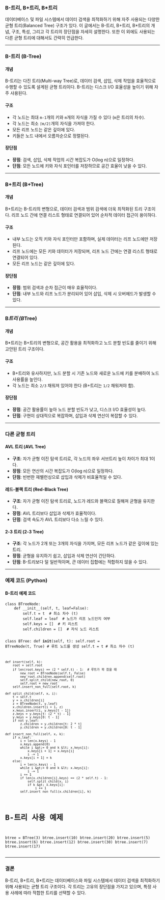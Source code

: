 <h3 id="b-트리-b트리-b트리">B-트리, B+트리, B*트리</h3>
<p>데이터베이스 및 파일 시스템에서 데이터 검색을 최적화하기 위해 자주 사용되는 다양한 균형 트리(Balanced Tree) 구조가 있다. 이 글에서는 B-트리, B+트리, B*트리의 개념, 구조, 특성, 그리고 각 트리의 장단점을 자세히 설명한다. 또한 이 외에도 사용되는 다른 균형 트리에 대해서도 간략히 언급한다.</p>
<hr />
<h3 id="b-트리-b-tree">B-트리 (B-Tree)</h3>
<h4 id="개념">개념</h4>
<p>B-트리는 다진 트리(Multi-way Tree)로, 데이터 검색, 삽입, 삭제 작업을 효율적으로 수행할 수 있도록 설계된 균형 트리이다. B-트리는 디스크 I/O 효율성을 높이기 위해 자주 사용된다.</p>
<h4 id="구조">구조</h4>
<ul>
<li>각 노드는 최대 <code>m-1</code>개의 키와 <code>m</code>개의 자식을 가질 수 있다 (<code>m</code>은 트리의 차수).</li>
<li>각 노드는 최소 <code>⌈m/2⌉</code>개의 자식을 가져야 한다.</li>
<li>모든 리프 노드는 같은 깊이에 있다.</li>
<li>키들은 노드 내에서 오름차순으로 정렬된다.</li>
</ul>
<h4 id="장단점">장단점</h4>
<ul>
<li><strong>장점</strong>: 검색, 삽입, 삭제 작업의 시간 복잡도가 O(log n)으로 일정하다.</li>
<li><strong>단점</strong>: 모든 노드에 키와 자식 포인터를 저장하므로 공간 효율이 낮을 수 있다.</li>
</ul>
<hr />
<h3 id="b트리-btree">B+트리 (B+Tree)</h3>
<h4 id="개념-1">개념</h4>
<p>B+트리는 B-트리의 변형으로, 데이터 검색과 범위 검색에 더욱 최적화된 트리 구조이다. 리프 노드 간에 연결 리스트 형태로 연결되어 있어 순차적 데이터 접근이 용이하다.</p>
<h4 id="구조-1">구조</h4>
<ul>
<li>내부 노드는 오직 키와 자식 포인터만 포함하며, 실제 데이터는 리프 노드에만 저장된다.</li>
<li>리프 노드에는 모든 키와 데이터가 저장되며, 리프 노드 간에는 연결 리스트 형태로 연결되어 있다.</li>
<li>모든 리프 노드는 같은 깊이에 있다.</li>
</ul>
<h4 id="장단점-1">장단점</h4>
<ul>
<li><strong>장점</strong>: 범위 검색과 순차 접근이 매우 효율적이다.</li>
<li><strong>단점</strong>: 내부 노드와 리프 노드가 분리되어 있어 삽입, 삭제 시 오버헤드가 발생할 수 있다.</li>
</ul>
<hr />
<h3 id="b트리-btree-1">B<em>트리 (B</em>Tree)</h3>
<h4 id="개념-2">개념</h4>
<p>B*트리는 B+트리의 변형으로, 공간 활용을 최적화하고 노드 분할 빈도를 줄이기 위해 고안된 트리 구조이다.</p>
<h4 id="구조-2">구조</h4>
<ul>
<li>B+트리와 유사하지만, 노드 분할 시 기존 노드와 새로운 노드에 키를 분배하여 노드 사용률을 높인다.</li>
<li>각 노드는 최소 <code>2/3</code> 채워져 있어야 한다 (B+트리는 <code>1/2</code> 채워져야 함).</li>
</ul>
<h4 id="장단점-2">장단점</h4>
<ul>
<li><strong>장점</strong>: 공간 활용률이 높아 노드 분할 빈도가 낮고, 디스크 I/O 효율성이 높다.</li>
<li><strong>단점</strong>: 구현이 상대적으로 복잡하며, 삽입과 삭제 연산이 복잡할 수 있다.</li>
</ul>
<hr />
<h3 id="다른-균형-트리">다른 균형 트리</h3>
<h4 id="avl-트리-avl-tree">AVL 트리 (AVL Tree)</h4>
<ul>
<li><strong>구조</strong>: 자가 균형 이진 탐색 트리로, 각 노드의 좌우 서브트리 높이 차이가 최대 1이다.</li>
<li><strong>장점</strong>: 모든 연산의 시간 복잡도가 O(log n)으로 일정하다.</li>
<li><strong>단점</strong>: 빈번한 재밸런싱으로 삽입과 삭제가 비효율적일 수 있다.</li>
</ul>
<h4 id="레드-블랙-트리-red-black-tree">레드-블랙 트리 (Red-Black Tree)</h4>
<ul>
<li><strong>구조</strong>: 자가 균형 이진 탐색 트리로, 노드가 레드와 블랙으로 칠해져 균형을 유지한다.</li>
<li><strong>장점</strong>: AVL 트리보다 삽입과 삭제가 효율적이다.</li>
<li><strong>단점</strong>: 검색 속도가 AVL 트리보다 다소 느릴 수 있다.</li>
</ul>
<h4 id="2-3-트리-2-3-tree">2-3 트리 (2-3 Tree)</h4>
<ul>
<li><strong>구조</strong>: 각 노드가 2개 또는 3개의 자식을 가지며, 모든 리프 노드가 같은 깊이에 있는 트리.</li>
<li><strong>장점</strong>: 균형을 유지하기 쉽고, 삽입과 삭제 연산이 간단하다.</li>
<li><strong>단점</strong>: B-트리보다 덜 일반적이며, 큰 데이터 집합에는 적합하지 않을 수 있다.</li>
</ul>
<hr />
<h3 id="예제-코드-python">예제 코드 (Python)</h3>
<h4 id="b-트리-예제-코드">B-트리 예제 코드</h4>
<pre><code class="language-python">class BTreeNode:
    def __init__(self, t, leaf=False):
        self.t = t  # 최소 차수 (t)
        self.leaf = leaf  # 노드가 리프 노드인지 여부
        self.keys = []  # 키 리스트
        self.children = []  # 자식 노드 리스트

class BTree:
    def __init__(self, t):
        self.root = BTreeNode(t, True)  # 루트 노드를 생성
        self.t = t  # 최소 차수 (t)

    def insert(self, k):
        root = self.root
        if len(root.keys) == (2 * self.t) - 1:  # 루트가 꽉 찼을 때
            new_root = BTreeNode(self.t, False)
            new_root.children.append(self.root)
            self.split_child(new_root, 0)
            self.root = new_root
        self.insert_non_full(self.root, k)

    def split_child(self, x, i):
        t = self.t
        y = x.children[i]
        z = BTreeNode(t, y.leaf)
        x.children.insert(i + 1, z)
        x.keys.insert(i, y.keys[t - 1])
        z.keys = y.keys[t: (2 * t) - 1]
        y.keys = y.keys[0: t - 1]
        if not y.leaf:
            z.children = y.children[t: 2 * t]
            y.children = y.children[0: t - 1]

    def insert_non_full(self, x, k):
        if x.leaf:
            i = len(x.keys) - 1
            x.keys.append(0)
            while i &gt;= 0 and k &lt; x.keys[i]:
                x.keys[i + 1] = x.keys[i]
                i -= 1
            x.keys[i + 1] = k
        else:
            i = len(x.keys) - 1
            while i &gt;= 0 and k &lt; x.keys[i]:
                i -= 1
            i += 1
            if len(x.children[i].keys) == (2 * self.t) - 1:
                self.split_child(x, i)
                if k &gt; x.keys[i]:
                    i += 1
            self.insert_non_full(x.children[i], k)

# B-트리 사용 예제
btree = BTree(3)
btree.insert(10)
btree.insert(20)
btree.insert(5)
btree.insert(6)
btree.insert(12)
btree.insert(30)
btree.insert(7)
btree.insert(17)</code></pre>
<hr />
<h3 id="결론">결론</h3>
<p>B-트리, B+트리, B*트리는 데이터베이스와 파일 시스템에서 데이터 검색을 최적화하기 위해 사용되는 균형 트리 구조이다. 각 트리는 고유의 장단점을 가지고 있으며, 특정 사용 사례에 따라 적합한 트리를 선택할 수 있다.</p>